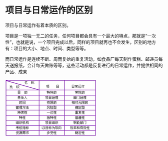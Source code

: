 # 项目与日常运作的区别

项目与日常运作有着本质的区别。

项目是一项独一无二的任务，任何项目都会具有一个最大的特点，那就是“一次性”，也就是说，一个项目完成以后，同样的项目就再也不会发生，区别的地方有：项目的大小、地点、时间、类型等等。


而日常运作是连续不断、周而复始的重复活动，如食品厂每天制作蛋糕、邮递员每天送报纸，会计每天做账等等，这些活动都是反复进行的日常运作，并提供相同的产品、成果

![img.png](2021-06-25-项目与日常运作的区别.png)